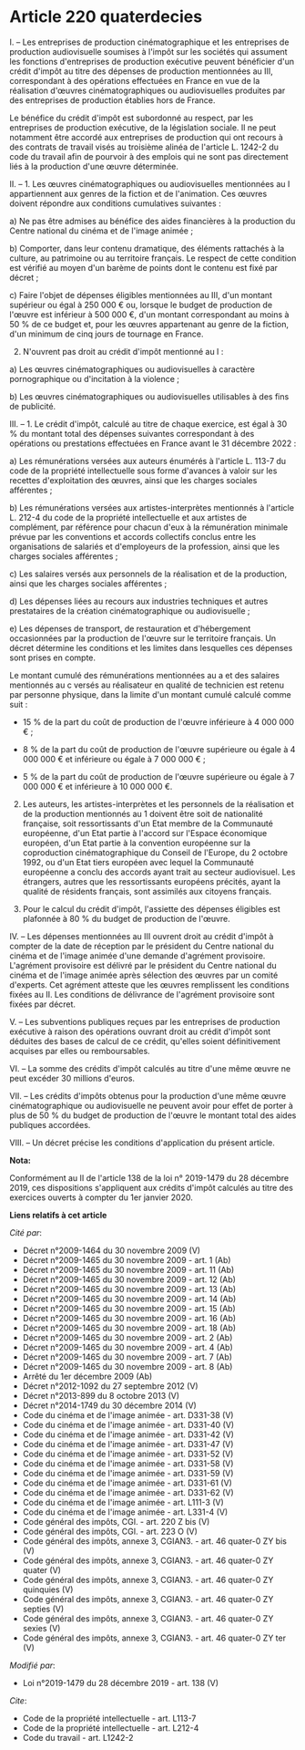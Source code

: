 # Article 220 quaterdecies

I. – Les entreprises de production cinématographique et les entreprises de production audiovisuelle soumises à l'impôt sur
les sociétés qui assument les fonctions d'entreprises de production exécutive peuvent bénéficier d'un crédit d'impôt au titre
des dépenses de production mentionnées au III, correspondant à des opérations effectuées en France en vue de la réalisation
d'œuvres cinématographiques ou audiovisuelles produites par des entreprises de production établies hors de France.

Le bénéfice du crédit d'impôt est subordonné au respect, par les entreprises de production exécutive, de la législation
sociale. Il ne peut notamment être accordé aux entreprises de production qui ont recours à des contrats de travail visés au
troisième alinéa de l'article L. 1242-2 du code du travail afin de pourvoir à des emplois qui ne sont pas directement liés à
la production d'une œuvre déterminée.

II. – 1. Les œuvres cinématographiques ou audiovisuelles mentionnées au I appartiennent aux genres de la fiction et de
l'animation. Ces œuvres doivent répondre aux conditions cumulatives suivantes :

a) Ne pas être admises au bénéfice des aides financières à la production du Centre national du cinéma et de l'image animée ;

b) Comporter, dans leur contenu dramatique, des éléments rattachés à la culture, au patrimoine ou au territoire français. Le
respect de cette condition est vérifié au moyen d'un barème de points dont le contenu est fixé par décret ;

c) Faire l'objet de dépenses éligibles mentionnées au III, d'un montant supérieur ou égal à 250 000 € ou, lorsque le budget
de production de l'œuvre est inférieur à 500 000 €, d'un montant correspondant au moins à 50 % de ce budget et, pour les
œuvres appartenant au genre de la fiction, d'un minimum de cinq jours de tournage en France.

2. N'ouvrent pas droit au crédit d'impôt mentionné au I :

a) Les œuvres cinématographiques ou audiovisuelles à caractère pornographique ou d'incitation à la violence ;

b) Les œuvres cinématographiques ou audiovisuelles utilisables à des fins de publicité.

III. – 1. Le crédit d'impôt, calculé au titre de chaque exercice, est égal à 30 % du montant total des dépenses suivantes
correspondant à des opérations ou prestations effectuées en France avant le 31 décembre 2022 :

a) Les rémunérations versées aux auteurs énumérés à l'article L. 113-7 du code de la propriété intellectuelle sous forme
d'avances à valoir sur les recettes d'exploitation des œuvres, ainsi que les charges sociales afférentes ;

b) Les rémunérations versées aux artistes-interprètes mentionnés à l'article L. 212-4 du code de la propriété intellectuelle
et aux artistes de complément, par référence pour chacun d'eux à la rémunération minimale prévue par les conventions et
accords collectifs conclus entre les organisations de salariés et d'employeurs de la profession, ainsi que les charges
sociales afférentes ;

c) Les salaires versés aux personnels de la réalisation et de la production, ainsi que les charges sociales afférentes ;

d) Les dépenses liées au recours aux industries techniques et autres prestataires de la création cinématographique ou
audiovisuelle ;

e) Les dépenses de transport, de restauration et d'hébergement occasionnées par la production de l'œuvre sur le territoire
français. Un décret détermine les conditions et les limites dans lesquelles ces dépenses sont prises en compte.

Le montant cumulé des rémunérations mentionnées au a et des salaires mentionnés au c versés au réalisateur en qualité de
technicien est retenu par personne physique, dans la limite d'un montant cumulé calculé comme suit :

- 15 % de la part du coût de production de l'œuvre inférieure à 4 000 000 € ;

- 8 % de la part du coût de production de l'œuvre supérieure ou égale à 4 000 000 € et inférieure ou égale à 7 000 000 € ;

- 5 % de la part du coût de production de l'œuvre supérieure ou égale à 7 000 000 € et inférieure à 10 000 000 €. 

2. Les auteurs, les artistes-interprètes et les personnels de la réalisation et de la production mentionnés au 1 doivent être
soit de nationalité française, soit ressortissants d'un Etat membre de la Communauté européenne, d'un Etat partie à l'accord
sur l'Espace économique européen, d'un Etat partie à la convention européenne sur la coproduction cinématographique du
Conseil de l'Europe, du 2 octobre 1992, ou d'un Etat tiers européen avec lequel la Communauté européenne a conclu des accords
ayant trait au secteur audiovisuel. Les étrangers, autres que les ressortissants européens précités, ayant la qualité de
résidents français, sont assimilés aux citoyens français.

3. Pour le calcul du crédit d'impôt, l'assiette des dépenses éligibles est plafonnée à 80 % du budget de production de
l'œuvre.

IV. – Les dépenses mentionnées au III ouvrent droit au crédit d'impôt à compter de la date de réception par le président du
Centre national du cinéma et de l'image animée d'une demande d'agrément provisoire. L'agrément provisoire est délivré par le
président du Centre national du cinéma et de l'image animée après sélection des œuvres par un comité d'experts. Cet agrément
atteste que les œuvres remplissent les conditions fixées au II. Les conditions de délivrance de l'agrément provisoire sont
fixées par décret.

V. – Les subventions publiques reçues par les entreprises de production exécutive à raison des opérations ouvrant droit au
crédit d'impôt sont déduites des bases de calcul de ce crédit, qu'elles soient définitivement acquises par elles ou
remboursables.

VI. – La somme des crédits d'impôt calculés au titre d'une même œuvre ne peut excéder 30 millions d'euros.

VII. – Les crédits d'impôts obtenus pour la production d'une même œuvre cinématographique ou audiovisuelle ne peuvent avoir
pour effet de porter à plus de 50 % du budget de production de l'œuvre le montant total des aides publiques accordées.

VIII. – Un décret précise les conditions d'application du présent article.

**Nota:**

Conformément au II de l'article 138 de la loi n° 2019-1479 du 28 décembre 2019, ces dispositions s'appliquent aux crédits
d'impôt calculés au titre des exercices ouverts à compter du 1er janvier 2020.

**Liens relatifs à cet article**

_Cité par_:

  - Décret n°2009-1464 du 30 novembre 2009 (V)
  - Décret n°2009-1465 du 30 novembre 2009 - art. 1 (Ab)
  - Décret n°2009-1465 du 30 novembre 2009 - art. 11 (Ab)
  - Décret n°2009-1465 du 30 novembre 2009 - art. 12 (Ab)
  - Décret n°2009-1465 du 30 novembre 2009 - art. 13 (Ab)
  - Décret n°2009-1465 du 30 novembre 2009 - art. 14 (Ab)
  - Décret n°2009-1465 du 30 novembre 2009 - art. 15 (Ab)
  - Décret n°2009-1465 du 30 novembre 2009 - art. 16 (Ab)
  - Décret n°2009-1465 du 30 novembre 2009 - art. 18 (Ab)
  - Décret n°2009-1465 du 30 novembre 2009 - art. 2 (Ab)
  - Décret n°2009-1465 du 30 novembre 2009 - art. 4 (Ab)
  - Décret n°2009-1465 du 30 novembre 2009 - art. 7 (Ab)
  - Décret n°2009-1465 du 30 novembre 2009 - art. 8 (Ab)
  - Arrêté du 1er décembre 2009 (Ab)
  - Décret n°2012-1092 du 27 septembre 2012 (V)
  - Décret n°2013-899 du 8 octobre 2013 (V)
  - Décret n°2014-1749 du 30 décembre 2014 (V)
  - Code du cinéma et de l'image animée - art. D331-38 (V)
  - Code du cinéma et de l'image animée - art. D331-40 (V)
  - Code du cinéma et de l'image animée - art. D331-42 (V)
  - Code du cinéma et de l'image animée - art. D331-47 (V)
  - Code du cinéma et de l'image animée - art. D331-52 (V)
  - Code du cinéma et de l'image animée - art. D331-58 (V)
  - Code du cinéma et de l'image animée - art. D331-59 (V)
  - Code du cinéma et de l'image animée - art. D331-61 (V)
  - Code du cinéma et de l'image animée - art. D331-62 (V)
  - Code du cinéma et de l'image animée - art. L111-3 (V)
  - Code du cinéma et de l'image animée - art. L331-4 (V)
  - Code général des impôts, CGI. - art. 220 Z bis (V)
  - Code général des impôts, CGI. - art. 223 O (V)
  - Code général des impôts, annexe 3, CGIAN3. - art. 46 quater-0 ZY bis (V)
  - Code général des impôts, annexe 3, CGIAN3. - art. 46 quater-0 ZY quater (V)
  - Code général des impôts, annexe 3, CGIAN3. - art. 46 quater-0 ZY quinquies (V)
  - Code général des impôts, annexe 3, CGIAN3. - art. 46 quater-0 ZY septies (V)
  - Code général des impôts, annexe 3, CGIAN3. - art. 46 quater-0 ZY sexies (V)
  - Code général des impôts, annexe 3, CGIAN3. - art. 46 quater-0 ZY ter (V)

_Modifié par_:

  - Loi n°2019-1479 du 28 décembre 2019 - art. 138 (V)

_Cite_:

  - Code de la propriété intellectuelle - art. L113-7
  - Code de la propriété intellectuelle - art. L212-4
  - Code du travail - art. L1242-2
